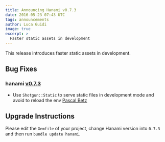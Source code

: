```yaml
---
title: Announcing Hanami v0.7.3
date: 2016-05-23 07:43 UTC
tags: announcements
author: Luca Guidi
image: true
excerpt: >
  Faster static assets in development
---
```


This release introduces faster static assets in development.

## Bug Fixes

### hanami [v0.7.3](https://github.com/hanami/hanami/blob/0.7.x/CHANGELOG.md#v073---2016-05-23)

- Use `Shotgun::Static` to serve static files in development mode and avoid to reload the env [Pascal Betz](https://github.com/pascalbetz)

## Upgrade Instructions

Please edit the `Gemfile` of your project, change Hanami version into `0.7.3` and then run `bundle update hanami`.
